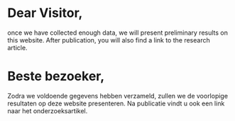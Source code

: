# Dear Visitor,

once we have collected enough data, we will present preliminary results on this website. After publication, you will also find a link to the research article. 



# Beste bezoeker,

Zodra we voldoende gegevens hebben verzameld, zullen we de voorlopige resultaten op deze website presenteren. Na publicatie vindt u ook een link naar het onderzoeksartikel. 
